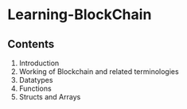 # Learning-BlockChain

## Contents
1. Introduction
2. Working of Blockchain and related terminologies
3. Datatypes
4. Functions
5. Structs and Arrays

